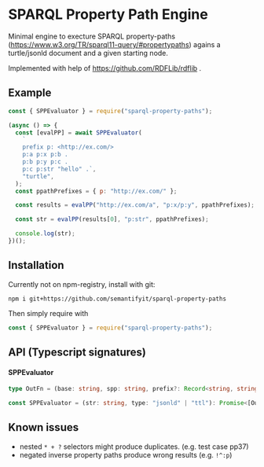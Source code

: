 # SPARQL Property Path Engine

Minimal engine to execture SPARQL property-paths (https://www.w3.org/TR/sparql11-query/#propertypaths) agains a turtle/jsonld document and a given starting node.

Implemented with help of https://github.com/RDFLib/rdflib .

## Example

```javascript
const { SPPEvaluator } = require("sparql-property-paths");

(async () => {
  const [evalPP] = await SPPEvaluator(
    `
    prefix p: <http://ex.com/>
    p:a p:x p:b .
    p:b p:y p:c .
    p:c p:str "hello" .`,
    "turtle",
  );
  const ppathPrefixes = { p: "http://ex.com/" };

  const results = evalPP("http://ex.com/a", "p:x/p:y", ppathPrefixes);

  const str = evalPP(results[0], "p:str", ppathPrefixes);

  console.log(str);
})();
```

## Installation

Currently not on npm-registry, install with git:

`npm i git+https://github.com/semantifyit/sparql-property-paths`

Then simply require with

```javascript
const { SPPEvaluator } = require("sparql-property-paths");
```

## API (Typescript signatures)

#### SPPEvaluator

```typescript
type OutFn = (base: string, spp: string, prefix?: Record<string, string>) => string[];

const SPPEvaluator = (str: string, type: "jsonld" | "ttl"): Promise<[OutFn, Graph]>;
```

## Known issues

- nested `* + ?` selectors might produce duplicates. (e.g. test case pp37)
- negated inverse property paths produce wrong results (e.g. `!^:p`)
